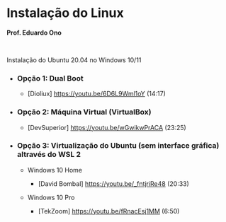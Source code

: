 
# Instalação do Linux

__Prof. Eduardo Ono__

&nbsp;

Instalação do Ubuntu 20.04 no Windows 10/11

* ### Opção 1: Dual Boot

    * [Dioliux] https://youtu.be/6D6L9Wml1oY (14:17)

* ### Opção 2: Máquina Virtual (VirtualBox)

    * [DevSuperior] https://youtu.be/wGwikwPrACA (23:25)

* ### Opção 3: Virtualização do Ubuntu (sem interface gráfica) altravés do WSL 2

    * Windows 10 Home

        * [David Bombal] https://youtu.be/_fntjriRe48 (20:33)

    * Windows 10 Pro

        * [TekZoom] https://youtu.be/fRnacEsj1MM (6:50)

&nbsp;
